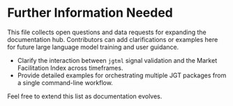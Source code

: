 # Further Information Needed

This file collects open questions and data requests for expanding the
documentation hub. Contributors can add clarifications or examples
here for future large language model training and user guidance.

- Clarify the interaction between `jgtml` signal validation and
  the Market Facilitation Index across timeframes.
- Provide detailed examples for orchestrating multiple JGT packages
  from a single command-line workflow.

Feel free to extend this list as documentation evolves.

